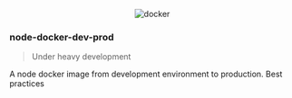 <div align="center">

![docker](https://medium.com/beakyn/docker-containers-for-development-environment-the-good-the-bad-and-the-ugly-4778c039e3b2)

</div>

### node-docker-dev-prod

> Under heavy development

A node docker image from development environment to production. Best practices
